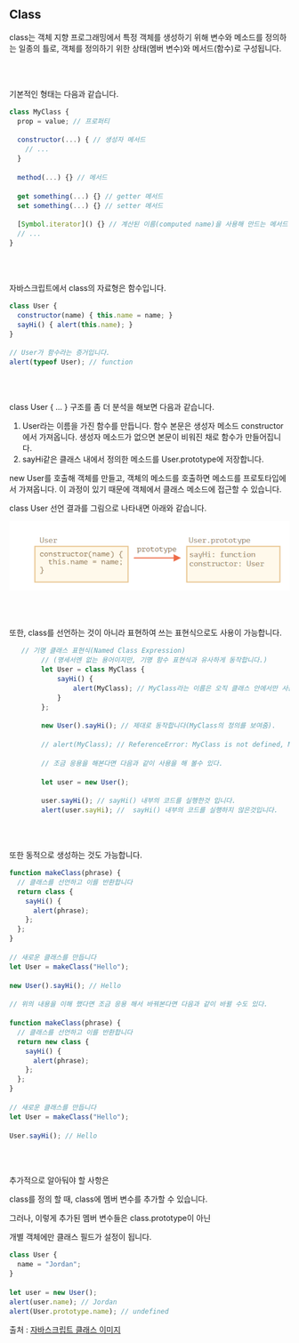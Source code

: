 ## Class

class는 객체 지향 프로그래밍에서 특정 객체를 생성하기 위해 변수와 메소드를 정의하는 일종의 틀로, 객체를 정의하기 위한 상태(멤버 변수)와 메서드(함수)로 구성됩니다.

<br><br>

기본적인 형태는 다음과 같습니다.

```jsx
class MyClass {
  prop = value; // 프로퍼티

  constructor(...) { // 생성자 메서드
    // ...
  }

  method(...) {} // 메서드

  get something(...) {} // getter 메서드
  set something(...) {} // setter 메서드

  [Symbol.iterator]() {} // 계산된 이름(computed name)을 사용해 만드는 메서드 (심볼)
  // ...
}
```

<br><br>

자바스크립트에서 class의 자료형은 함수입니다.

```jsx
class User {
  constructor(name) { this.name = name; }
  sayHi() { alert(this.name); }
}

// User가 함수라는 증거입니다.
alert(typeof User); // function
```

<br><br>

class User { ... } 구조를 좀 더 분석을 해보면 다음과 같습니다.

 

1. User라는 이름을 가진 함수를 만듭니다. 함수 본문은 생성자 메소드 constructor에서 가져옵니다. 생성자 메소드가 없으면 본문이 비워진 채로 함수가 만들어집니다.
2. sayHi같은 클래스 내에서 정의한 메소드를 User.prototype에 저장합니다.

new User를 호출해 객체를 만들고, 객체의 메소드를 호출하면 메소드를 프로토타입에서 가져옵니다. 이 과정이 있기 때문에 객체에서 클래스 메소드에 접근할 수 있습니다.

class User 선언 결과를 그림으로 나타내면 아래와 같습니다.

![자바스크립트 클래스 이미지](../image/javascript_class_image.PNG)

<br><br>

또한, class를 선언하는 것이 아니라 표현하여 쓰는 표현식으로도 사용이 가능합니다.

```jsx
   // 기명 클래스 표현식(Named Class Expression)
        // (명세서엔 없는 용어이지만, 기명 함수 표현식과 유사하게 동작합니다.)
        let User = class MyClass {
            sayHi() {
                alert(MyClass); // MyClass라는 이름은 오직 클래스 안에서만 사용할 수 있습니다.
            }
        };

        new User().sayHi(); // 제대로 동작합니다(MyClass의 정의를 보여줌).

        // alert(MyClass); // ReferenceError: MyClass is not defined, MyClass는 클래스 밖에서 사용할 수 없습니다.

        // 조금 응용을 해본다면 다음과 같이 사용을 해 볼수 있다.

        let user = new User(); 

        user.sayHi(); // sayHi() 내부의 코드를 실행한것 입니다.
        alert(user.sayHi); //  sayHi() 내부의 코드를 실행하지 않은것입니다.
```

<br><br>

또한 동적으로 생성하는 것도 가능합니다.

```jsx
function makeClass(phrase) {
  // 클래스를 선언하고 이를 반환합니다
  return class {
    sayHi() {
      alert(phrase);
    };
  };
}

// 새로운 클래스를 만듭니다
let User = makeClass("Hello");

new User().sayHi(); // Hello

// 위의 내용을 이해 했다면 조금 응용 해서 바꿔본다면 다음과 같이 바뀔 수도 있다.

function makeClass(phrase) {
  // 클래스를 선언하고 이를 반환합니다
  return new class {
    sayHi() {
      alert(phrase);
    };
  };
}

// 새로운 클래스를 만듭니다
let User = makeClass("Hello");

User.sayHi(); // Hello
```

<br><br>

추가적으로 알아둬야 할 사항은 

class를 정의 할 때, class에 멤버 변수를 추가할 수 있습니다.

그러나, 이렇게 추가된 멤버 변수들은 class.prototype이 아닌

개별 객체에만 클래스 필드가 설정이 됩니다.

```jsx
class User {
  name = "Jordan";
}

let user = new User();
alert(user.name); // Jordan
alert(User.prototype.name); // undefined
```

출처 : [자바스크립트 클래스 이미지](https://ko.javascript.info/class)